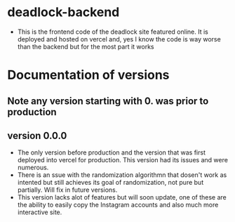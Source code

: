 # deadlock-backend
- This is the frontend code of the deadlock site featured online. It is deployed and hosted on vercel and, yes I know the code is way worse than the backend but for the most part it works

# Documentation of versions
## Note any version starting with 0. was prior to production

## version 0.0.0
- The only version before production and the version that was first deployed into vercel for production. This version had its issues and were numerous.
- There is an ssue with the randomization algorithmn that dosen't work as intented but still achieves its goal of randomization, not pure but partially. Will fix in future versions.
- This version lacks alot of features but will soon update, one of these are the ability to easily copy the Instagram accounts and also much more interactive site.    
